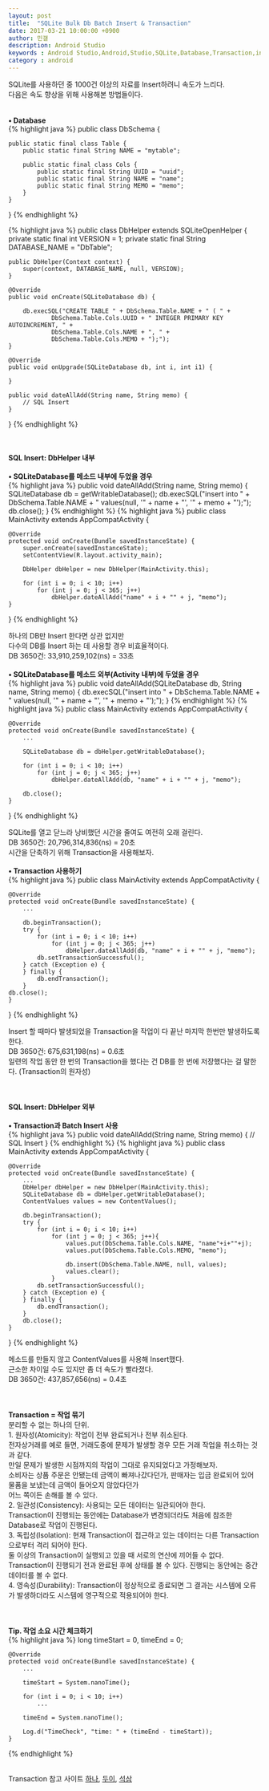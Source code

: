```yaml
---
layout: post
title:  "SQLite Bulk Db Batch Insert & Transaction"
date: 2017-03-21 10:00:00 +0900
author: 민갤
description: Android Studio 
keywords : Android Studio,Android,Studio,SQLite,Database,Transaction,insert,bulk,batch,SQLiteDatabase
category : android
---
```


<div>SQLite를 사용하던 중 1000건 이상의 자료를 Insert하려니 속도가 느리다.</div>
<div>다음은 속도 향상을 위해 사용해본 방법들이다.</div>
<br>
<br>

<div><strong>&#149; Database</strong></div>
{% highlight java %}
public class DbSchema {

    public static final class Table {
        public static final String NAME = "mytable";

        public static final class Cols {
            public static final String UUID = "uuid";
            public static final String NAME = "name";
            public static final String MEMO = "memo";
        }
    }
}
{% endhighlight %}

{% highlight java %}
public class DbHelper extends SQLiteOpenHelper {
    private static final int VERSION = 1;
    private static final String DATABASE_NAME = "DbTable";

    public DbHelper(Context context) {
        super(context, DATABASE_NAME, null, VERSION);
    }

    @Override
    public void onCreate(SQLiteDatabase db) {

        db.execSQL("CREATE TABLE " + DbSchema.Table.NAME + " ( " +
                DbSchema.Table.Cols.UUID + " INTEGER PRIMARY KEY AUTOINCREMENT, " +
                DbSchema.Table.Cols.NAME + ", " +
                DbSchema.Table.Cols.MEMO + ");");
    }

    @Override
    public void onUpgrade(SQLiteDatabase db, int i, int i1) {

    }

    public void dateAllAdd(String name, String memo) {
        // SQL Insert
    }
}
{% endhighlight %}
<br>
<br>
<br>

    
<div><strong class="h2">SQL Insert: DbHelper 내부</strong></div>
<br>

<div><strong>&#149; SQLiteDatabase를 메소드 내부에 두었을 경우</strong>	</div>
{% highlight java %}
    public void dateAllAdd(String name, String memo) {
        SQLiteDatabase db = getWritableDatabase();
        db.execSQL("insert into " + DbSchema.Table.NAME +
                " values(null, '" + name + "', '" + memo + "');");
	db.close();
    }
{% endhighlight %}
{% highlight java %}
public class MainActivity extends AppCompatActivity {

    @Override
    protected void onCreate(Bundle savedInstanceState) {
        super.onCreate(savedInstanceState);
        setContentView(R.layout.activity_main);

        DbHelper dbHelper = new DbHelper(MainActivity.this);

        for (int i = 0; i < 10; i++)
            for (int j = 0; j < 365; j++)
                dbHelper.dateAllAdd("name" + i + "" + j, "memo");
    }
}
{% endhighlight %}<p></p>
<div>하나의 DB만 Insert 한다면 상관 없지만</div>
<div>다수의 DB를 Insert 하는 데 사용할 경우 비효율적이다.</div>
<div><span class="blue">DB 3650건: 33,910,259,102(ns) = 33초</span></div>
<br>

<div><strong>&#149; SQLiteDatabase를 메소드 외부(Activity 내부)에 두었을 경우</strong></div>
{% highlight java %}
    public void dateAllAdd(SQLiteDatabase db, String name, String memo) {
        db.execSQL("insert into " + DbSchema.Table.NAME +
                " values(null, '" + name + "', '" + memo + "');");
    }
{% endhighlight %}
{% highlight java %}
public class MainActivity extends AppCompatActivity {

    @Override
    protected void onCreate(Bundle savedInstanceState) {
        ...

        SQLiteDatabase db = dbHelper.getWritableDatabase();

        for (int i = 0; i < 10; i++)
            for (int j = 0; j < 365; j++)
                dbHelper.dateAllAdd(db, "name" + i + "" + j, "memo");

        db.close();
    }
}
{% endhighlight %}<p></p>
<div>SQLite를 열고 닫느라 낭비했던 시간을 줄여도 여전히 오래 걸린다.</div> 
<div><span class="blue">DB 3650건: 20,796,314,836(ns) = 20초</span></div>

<div>시간을 단축하기 위해 Transaction을 사용해보자.</div>
<br>

<div><strong>&#149; Transaction 사용하기</strong></div>
{% highlight java %}
public class MainActivity extends AppCompatActivity {

    @Override
    protected void onCreate(Bundle savedInstanceState) {
        ...

        db.beginTransaction();
        try {
            for (int i = 0; i < 10; i++)
                for (int j = 0; j < 365; j++)
                    dbHelper.dateAllAdd(db, "name" + i + "" + j, "memo");
            db.setTransactionSuccessful();
        } catch (Exception e) {
        } finally {
            db.endTransaction();
        }
	db.close();
    }
}
{% endhighlight %}<p></p>
<div>Insert 할 때마다 발생되었을 Transaction을 작업이 다 끝난 마지막 한번만 발생하도록 한다.</div>
<div><span class="blue">DB 3650건: 675,631,198(ns) = 0.6초</span></div>

<div>일련의 작업 동안 한 번의 Transaction을 했다는 건 DB를 한 번에 저장했다는 걸 말한다. (Transaction의 원자성)</div>
<br>
<br>
<br>


<div><strong class="h2">SQL Insert: DbHelper 외부</strong></div>
<br>

<div><strong>&#149; Transaction과 Batch Insert 사용</strong></div>
{% highlight java %}
    public void dateAllAdd(String name, String memo) {
        // SQL Insert
    }
{% endhighlight %}
{% highlight java %}
public class MainActivity extends AppCompatActivity {

    @Override
    protected void onCreate(Bundle savedInstanceState) {
        ...
        DbHelper dbHelper = new DbHelper(MainActivity.this);
        SQLiteDatabase db = dbHelper.getWritableDatabase();
        ContentValues values = new ContentValues();

        db.beginTransaction();
        try {
            for (int i = 0; i < 10; i++)
                for (int j = 0; j < 365; j++){
                    values.put(DbSchema.Table.Cols.NAME, "name"+i+""+j);
                    values.put(DbSchema.Table.Cols.MEMO, "memo");

                    db.insert(DbSchema.Table.NAME, null, values);
                    values.clear();
                }
            db.setTransactionSuccessful();
        } catch (Exception e) {
        } finally {
            db.endTransaction();
        }
        db.close();
    }
}
{% endhighlight %}<p></p>
<div>메소드를 만들지 않고 ContentValues를 사용해 Insert했다.</div>
<div>근소한 차이일 수도 있지만 좀 더 속도가 빨라졌다.</div>
<div><span class="blue">DB 3650건: 437,857,656(ns) = 0.4초</span></div>
<br>
<br>
<br>


<div><strong class="h2"> Transaction = 작업 묶기</strong></div>
<div>분리할 수 없는 하나의 단위.</div>

<div>1. 원자성(Atomicity): 작업이 전부 완료되거나 전부 취소된다.</div>
<div>전자상거래를 예로 들면, 거래도중에 문제가 발생할 경우 모든 거래 작업을 취소하는 것과 같다.</div>
<div>만일 문제가 발생한 시점까지의 작업이 그대로 유지되었다고 가정해보자.</div>
<div>소비자는 상품 주문은 안됐는데 금액이 빠져나갔다던가, 판매자는 입금 완료되어 있어 물품을 보냈는데 금액이 들어오지 않았다던가</div>
<div>어느 쪽이든 손해를 볼 수 있다.</div>

<div>2. 일관성(Consistency): 사용되는 모든 데이터는 일관되어야 한다.</div>
<div>Transaction이 진행되는 동안에는 Database가 변경되더라도 처음에 참조한 Database로 작업이 진행된다. </div>

<div>3. 독립성(Isolation): 현재 Transaction이 접근하고 있는 데이터는 다른 Transaction으로부터 격리 되어야 한다.</div>
<div>둘 이상의 Transaction이 실행되고 있을 때 서로의 연산에 끼어들 수 없다.</div>
<div>Transaction이 진행되기 전과 완료된 후에 상태를 볼 수 있다. 진행되는 동안에는 중간 데이터를 볼 수 없다.</div>

<div>4. 영속성(Durability): Transaction이 정상적으로 종료되면 그 결과는 시스템에 오류가 발생하더라도 시스템에 영구적으로 적용되어야 한다.</div>
<br>
<br>
<br>


<div><strong class="h2"> Tip. 작업 소요 시간 체크하기 </strong></div>
{% highlight java %}
    long timeStart = 0, timeEnd = 0;

    @Override
    protected void onCreate(Bundle savedInstanceState) {
        ...

        timeStart = System.nanoTime();

        for (int i = 0; i < 10; i++)
            ...

        timeEnd = System.nanoTime();

        Log.d("TimeCheck", "time: " + (timeEnd - timeStart));
    }
{% endhighlight %}
<br>
<br>

Transaction 참고 사이트 [하나], [두이], [석삼]
<br>




[하나]: http://egloos.zum.com/sweeper/v/3003805
[두이]: http://mommoo.tistory.com/62
[석삼]: http://egloos.zum.com/springmvc/v/495798
